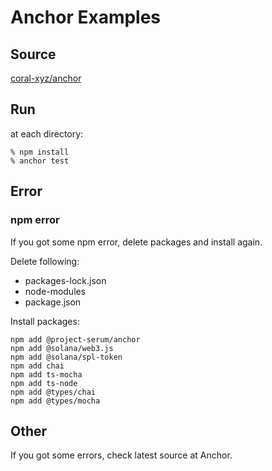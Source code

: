 # Anchor Examples

## Source
[coral-xyz/anchor](https://github.com/coral-xyz/anchor/tree/master/examples/tutorial)

## Run
at each directory:
```
% npm install
% anchor test
```

## Error
### npm error
If you got some npm error, delete packages and install again.

Delete following:
- packages-lock.json
- node-modules
- package.json

Install packages:
```
npm add @project-serum/anchor
npm add @solana/web3.js
npm add @solana/spl-token
npm add chai
npm add ts-mocha
npm add ts-node
npm add @types/chai
npm add @types/mocha
```

## Other
If you got some errors, check latest source at Anchor.
